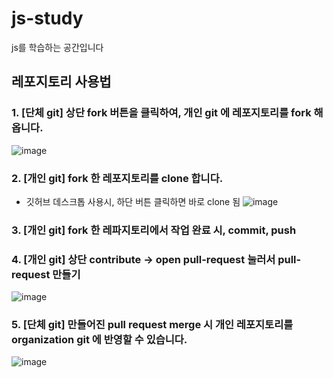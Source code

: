 # js-study
js를 학습하는 공간입니다

## 레포지토리 사용법
### 1. [단체 git] 상단 fork 버튼을 클릭하여, 개인 git 에 레포지토리를 fork 해옵니다.
![image](https://github.com/jsmong/js-study/assets/85441226/373620a7-b092-446e-b78b-0648de3e4ca4)

### 2. [개인 git] fork 한 레포지토리를 clone 합니다. 
- 깃허브 데스크톱 사용시, 하단 버튼 클릭하면 바로 clone 됨
  ![image](https://github.com/JangHyunjeong/jsmong-study/assets/85441226/f8a53070-c7a1-4901-bf9c-637391671fb2)

### 3. [개인 git] fork 한 레파지토리에서 작업 완료 시, commit, push  

### 4. [개인 git] 상단 contribute -> open pull-request 눌러서 pull-request 만들기
![image](https://github.com/jsmong/js-study/assets/85441226/728f514c-c779-4e18-bb91-69d419c9065f)

### 5. [단체 git] 만들어진 pull request merge 시 개인 레포지토리를 organization git 에 반영할 수 있습니다.
![image](https://github.com/jsmong/js-study/assets/85441226/3de14093-4835-48b7-98cf-cd30d48bebe1)

